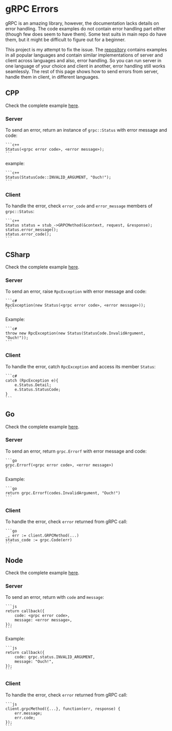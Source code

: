 # gRPC Errors

gRPC is an amazing library, however, the documentation lacks details on error handling. The code examples do not contain error handling part either (though few does seem to have them). Some test suits in main repo do have them, but it might be difficult to figure out for a beginner.

This project is my attempt to fix the issue. The [repository](https://github.com/avinassh/grpc-errors) contains examples in all popular languages and contain similar implementations of server and client across languages and also, error handling. So you can run server in one language of your choice and client in another, error handling still works seamlessly. The rest of this page shows how to send errors from server, handle them in client, in different languages.

## CPP

Check the complete example [here](https://github.com/avinassh/grpc-errors/tree/master/cpp).

### Server

To send an error, return an instance of `grpc::Status` with error message and code:

    ```c++
    Status(<grpc error code>, <error message>);
    ```

example:

    ```c++
    Status(StatusCode::INVALID_ARGUMENT, "Ouch!");
    ```

### Client

To handle the error, check `error_code` and `error_message` members of `grpc::Status`:

    ```c++
    Status status = stub_->GRPCMethod(&context, request, &response);
    status.error_message();
    status.error_code();
    ```

## CSharp

Check the complete example [here](https://github.com/avinassh/grpc-errors/tree/master/csharp).

### Server

To send an error, raise `RpcException` with error message and code:

    ```c#
    RpcException(new Status(<grpc error code>, <error message>));
    ```

Example:

    ```c#
    throw new RpcException(new Status(StatusCode.InvalidArgument, "Ouch!"));
    ```

### Client

To handle the error, catch `RpcException` and access its member `Status`:

    ```c#
    catch (RpcException e){
        e.Status.Detail;
        e.Status.StatusCode;
    }
    ```

## Go

Check the complete example [here](https://github.com/avinassh/grpc-errors/tree/master/go).

### Server

To send an error, return `grpc.Errorf` with error message and code:

    ```go
    grpc.Errorf(<grpc error code>, <error message>)
    ```

Example:

    ```go
    return grpc.Errorf(codes.InvalidArgument, "Ouch!")
    ```

### Client

To handle the error, check `error` returned from gRPC call:

    ```go
    _, err := client.GRPCMethod(...)
    status_code := grpc.Code(err)
    ```

## Node

Check the complete example [here](https://github.com/avinassh/grpc-errors/tree/master/node).

### Server

To send an error, return with `code` and `message`:

    ```js
    return callback({
        code: <grpc error code>,
        message: <error message>,
    });
    ```

Example:

    ```js
    return callback({
        code: grpc.status.INVALID_ARGUMENT,
        message: "Ouch!",
    });
    ```

### Client

To handle the error, check `error` returned from gRPC call:

    ```js
    client.grpcMethod({...}, function(err, response) {
        err.message;
        err.code;
    });
    ```
